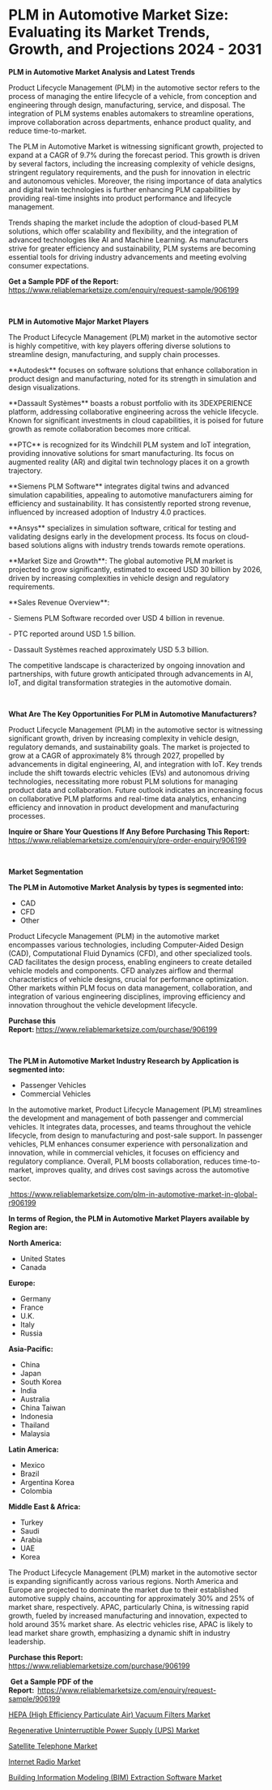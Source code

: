 <p><h1>PLM in Automotive Market Size: Evaluating its Market Trends, Growth, and Projections 2024 - 2031</h1></p><p><strong>PLM in Automotive Market Analysis and Latest Trends</strong></p>
<p><p>Product Lifecycle Management (PLM) in the automotive sector refers to the process of managing the entire lifecycle of a vehicle, from conception and engineering through design, manufacturing, service, and disposal. The integration of PLM systems enables automakers to streamline operations, improve collaboration across departments, enhance product quality, and reduce time-to-market. </p><p>The PLM in Automotive Market is witnessing significant growth, projected to expand at a CAGR of 9.7% during the forecast period. This growth is driven by several factors, including the increasing complexity of vehicle designs, stringent regulatory requirements, and the push for innovation in electric and autonomous vehicles. Moreover, the rising importance of data analytics and digital twin technologies is further enhancing PLM capabilities by providing real-time insights into product performance and lifecycle management.</p><p>Trends shaping the market include the adoption of cloud-based PLM solutions, which offer scalability and flexibility, and the integration of advanced technologies like AI and Machine Learning. As manufacturers strive for greater efficiency and sustainability, PLM systems are becoming essential tools for driving industry advancements and meeting evolving consumer expectations.</p></p>
<p><strong>Get a Sample PDF of the Report:&nbsp;</strong> <a href="https://www.reliablemarketsize.com/enquiry/request-sample/906199?utm_campaign=1173&utm_medium=2&utm_source=Github&utm_content=ia&utm_term=11102024&utm_id=plm-in-automotive">https://www.reliablemarketsize.com/enquiry/request-sample/906199</a></p>
<p>&nbsp;</p>
<p><strong>PLM in Automotive Major Market Players</strong></p>
<p><p>The Product Lifecycle Management (PLM) market in the automotive sector is highly competitive, with key players offering diverse solutions to streamline design, manufacturing, and supply chain processes. </p><p>**Autodesk** focuses on software solutions that enhance collaboration in product design and manufacturing, noted for its strength in simulation and design visualizations. </p><p>**Dassault Systèmes** boasts a robust portfolio with its 3DEXPERIENCE platform, addressing collaborative engineering across the vehicle lifecycle. Known for significant investments in cloud capabilities, it is poised for future growth as remote collaboration becomes more critical.</p><p>**PTC** is recognized for its Windchill PLM system and IoT integration, providing innovative solutions for smart manufacturing. Its focus on augmented reality (AR) and digital twin technology places it on a growth trajectory.</p><p>**Siemens PLM Software** integrates digital twins and advanced simulation capabilities, appealing to automotive manufacturers aiming for efficiency and sustainability. It has consistently reported strong revenue, influenced by increased adoption of Industry 4.0 practices.</p><p>**Ansys** specializes in simulation software, critical for testing and validating designs early in the development process. Its focus on cloud-based solutions aligns with industry trends towards remote operations. </p><p>**Market Size and Growth**: The global automotive PLM market is projected to grow significantly, estimated to exceed USD 30 billion by 2026, driven by increasing complexities in vehicle design and regulatory requirements.</p><p>**Sales Revenue Overview**: </p><p>- Siemens PLM Software recorded over USD 4 billion in revenue.</p><p>- PTC reported around USD 1.5 billion.</p><p>- Dassault Systèmes reached approximately USD 5.3 billion.</p><p>The competitive landscape is characterized by ongoing innovation and partnerships, with future growth anticipated through advancements in AI, IoT, and digital transformation strategies in the automotive domain.</p></p>
<p>&nbsp;</p>
<p><strong>What Are The Key Opportunities For PLM in Automotive Manufacturers?</strong></p>
<p><p>Product Lifecycle Management (PLM) in the automotive sector is witnessing significant growth, driven by increasing complexity in vehicle design, regulatory demands, and sustainability goals. The market is projected to grow at a CAGR of approximately 8% through 2027, propelled by advancements in digital engineering, AI, and integration with IoT. Key trends include the shift towards electric vehicles (EVs) and autonomous driving technologies, necessitating more robust PLM solutions for managing product data and collaboration. Future outlook indicates an increasing focus on collaborative PLM platforms and real-time data analytics, enhancing efficiency and innovation in product development and manufacturing processes.</p></p>
<p><strong>Inquire or Share Your Questions If Any Before Purchasing This Report:</strong> <a href="https://www.reliablemarketsize.com/enquiry/pre-order-enquiry/906199?utm_campaign=1173&utm_medium=2&utm_source=Github&utm_content=ia&utm_term=11102024&utm_id=plm-in-automotive">https://www.reliablemarketsize.com/enquiry/pre-order-enquiry/906199</a></p>
<p>&nbsp;</p>
<p><strong>Market Segmentation</strong></p>
<p><strong>The PLM in Automotive Market Analysis by types is segmented into:</strong></p>
<p><ul><li>CAD</li><li>CFD</li><li>Other</li></ul></p>
<p><p>Product Lifecycle Management (PLM) in the automotive market encompasses various technologies, including Computer-Aided Design (CAD), Computational Fluid Dynamics (CFD), and other specialized tools. CAD facilitates the design process, enabling engineers to create detailed vehicle models and components. CFD analyzes airflow and thermal characteristics of vehicle designs, crucial for performance optimization. Other markets within PLM focus on data management, collaboration, and integration of various engineering disciplines, improving efficiency and innovation throughout the vehicle development lifecycle.</p></p>
<p><strong>Purchase this Report:&nbsp;</strong><a href="https://www.reliablemarketsize.com/purchase/906199?utm_campaign=1173&utm_medium=2&utm_source=Github&utm_content=ia&utm_term=11102024&utm_id=plm-in-automotive">https://www.reliablemarketsize.com/purchase/906199</a></p>
<p>&nbsp;</p>
<p><strong>The PLM in Automotive Market Industry Research by Application is segmented into:</strong></p>
<p><ul><li>Passenger Vehicles</li><li>Commercial Vehicles</li></ul></p>
<p><p>In the automotive market, Product Lifecycle Management (PLM) streamlines the development and management of both passenger and commercial vehicles. It integrates data, processes, and teams throughout the vehicle lifecycle, from design to manufacturing and post-sale support. In passenger vehicles, PLM enhances consumer experience with personalization and innovation, while in commercial vehicles, it focuses on efficiency and regulatory compliance. Overall, PLM boosts collaboration, reduces time-to-market, improves quality, and drives cost savings across the automotive sector.</p></p>
<p><a href="https://www.reliablemarketsize.com/plm-in-automotive-market-in-global-r906199?utm_campaign=1173&utm_medium=2&utm_source=Github&utm_content=ia&utm_term=11102024&utm_id=plm-in-automotive">&nbsp;https://www.reliablemarketsize.com/plm-in-automotive-market-in-global-r906199</a></p>
<p><strong>In terms of Region, the PLM in Automotive Market Players available by Region are:</strong></p>
<p>
    <p> <strong> North America: </strong>
        <ul>
            <li>United States</li>
            <li>Canada</li>
        </ul>
        </p> 
    <p> <strong> Europe: </strong>
        <ul>
            <li>Germany</li>
            <li>France</li>
            <li>U.K.</li>
            <li>Italy</li>
            <li>Russia</li>
        </ul>
        </p> 
    <p> <strong> Asia-Pacific: </strong>
        <ul>
            <li>China</li>
            <li>Japan</li>
            <li>South Korea</li>
            <li>India</li>
            <li>Australia</li>
            <li>China Taiwan</li>
            <li>Indonesia</li>
            <li>Thailand</li>
            <li>Malaysia</li>
        </ul>
        </p> 
    <p> <strong> Latin America: </strong>
        <ul>
            <li>Mexico</li>
            <li>Brazil</li>
            <li>Argentina Korea</li>
            <li>Colombia</li>
        </ul>
        </p> 
    <p> <strong> Middle East & Africa: </strong>
        <ul>
            <li>Turkey</li>
            <li>Saudi</li>
            <li>Arabia</li>
            <li>UAE</li>
            <li>Korea</li>
        </ul>
    </p>
    </p>
<p><p>The Product Lifecycle Management (PLM) market in the automotive sector is expanding significantly across various regions. North America and Europe are projected to dominate the market due to their established automotive supply chains, accounting for approximately 30% and 25% of market share, respectively. APAC, particularly China, is witnessing rapid growth, fueled by increased manufacturing and innovation, expected to hold around 35% market share. As electric vehicles rise, APAC is likely to lead market share growth, emphasizing a dynamic shift in industry leadership.</p></p>
<p><strong>Purchase this Report: </strong><a href="https://www.reliablemarketsize.com/purchase/906199?utm_campaign=1173&utm_medium=2&utm_source=Github&utm_content=ia&utm_term=11102024&utm_id=plm-in-automotive">https://www.reliablemarketsize.com/purchase/906199</a></p>
<p>&nbsp;<strong>Get a Sample PDF of the Report:&nbsp;&nbsp;</strong><a href="https://www.reliablemarketsize.com/enquiry/request-sample/906199?utm_campaign=1173&utm_medium=2&utm_source=Github&utm_content=ia&utm_term=11102024&utm_id=plm-in-automotive">https://www.reliablemarketsize.com/enquiry/request-sample/906199</a></p>
<p><strong></strong></p>
<p><p><a href="https://www.linkedin.com/pulse/hepa-high-efficiency-particulate-air-vacuum-filters-market-uifue?utm_campaign=1173&utm_medium=2&utm_source=Github&utm_content=ia&utm_term=11102024&utm_id=plm-in-automotive">HEPA (High Efficiency Particulate Air) Vacuum Filters Market</a></p><p><a href="https://www.linkedin.com/pulse/market-dynamics-future-trends-global-regenerative-uninterruptible-iiy9f?utm_campaign=1173&utm_medium=2&utm_source=Github&utm_content=ia&utm_term=11102024&utm_id=plm-in-automotive">Regenerative Uninterruptible Power Supply (UPS) Market</a></p><p><a href="https://issuu.com/reportprime-2/docs/satellite-telephone-market-size-203_666b32f467aadf?utm_campaign=1173&utm_medium=2&utm_source=Github&utm_content=ia&utm_term=11102024&utm_id=plm-in-automotive">Satellite Telephone Market</a></p><p><a href="https://issuu.com/reportprime-2/docs/internet-radio-market-size-2030.ppt_1539d01a5a1366?utm_campaign=1173&utm_medium=2&utm_source=Github&utm_content=ia&utm_term=11102024&utm_id=plm-in-automotive">Internet Radio Market</a></p><p><a href="https://www.linkedin.com/pulse/building-information-modeling-bim-extraction-software-market-u3n1e?utm_campaign=1173&utm_medium=2&utm_source=Github&utm_content=ia&utm_term=11102024&utm_id=plm-in-automotive">Building Information Modeling (BIM) Extraction Software Market</a></p></p>